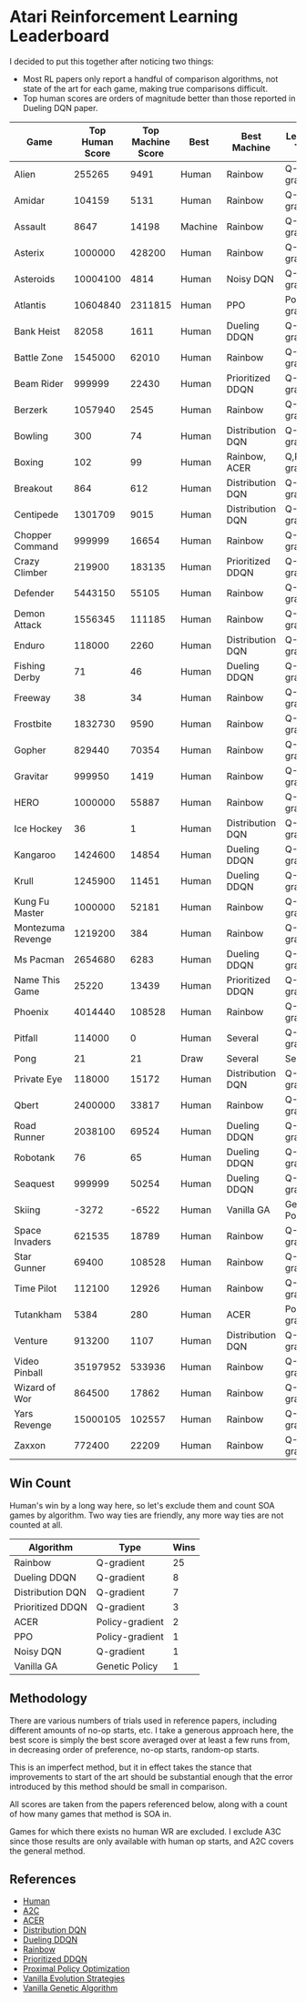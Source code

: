 # Atari Reinforcement Learning Leaderboard

I decided to put this together after noticing two things:

- Most RL papers only report a handful of comparison algorithms, not state of the
art for each game, making true comparisons difficult.
- Top human scores are orders of magnitude better than those reported in Dueling DQN paper.

| Game | Top Human Score | Top Machine Score | Best | Best Machine | Learning Type |
| --- | --- | --- | --- | --- | --- |
| Alien | 255265 | 9491 | Human | Rainbow | Q-gradient |
| Amidar | 104159 | 5131 | Human | Rainbow | Q-gradient |
| Assault | 8647 | 14198 | Machine | Rainbow | Q-gradient |
| Asterix | 1000000 | 428200 | Human | Rainbow | Q-gradient |
| Asteroids | 10004100 | 4814 | Human | Noisy DQN | Q-gradient |
| Atlantis | 10604840 | 2311815 | Human | PPO | Policy-gradient |
| Bank Heist | 82058 | 1611 | Human | Dueling DDQN | Q-gradient |
| Battle Zone | 1545000 | 62010 | Human | Rainbow | Q-gradient |
| Beam Rider | 999999 | 22430 | Human | Prioritized DDQN | Q-gradient |
| Berzerk | 1057940 | 2545 | Human | Rainbow | Q-gradient |
| Bowling | 300 | 74 | Human | Distribution DQN | Q-gradient |
| Boxing | 102 | 99 | Human | Rainbow, ACER | Q,Policy-gradient |
| Breakout | 864 | 612 | Human | Distribution DQN | Q-gradient |
| Centipede | 1301709 | 9015 | Human | Distribution DQN | Q-gradient |
| Chopper Command | 999999 | 16654 | Human | Rainbow | Q-gradient |
| Crazy Climber | 219900 | 183135 | Human | Prioritized DDQN | Q-gradient |
| Defender | 5443150 | 55105 | Human | Rainbow | Q-gradient |
| Demon Attack | 1556345 | 111185 | Human | Rainbow | Q-gradient |
| Enduro | 118000 | 2260 | Human | Distribution DQN | Q-gradient |
| Fishing Derby | 71 | 46 | Human | Dueling DDQN | Q-gradient |
| Freeway | 38 | 34 | Human | Rainbow | Q-gradient |
| Frostbite | 1832730 | 9590 | Human | Rainbow | Q-gradient |
| Gopher | 829440 | 70354 | Human | Rainbow | Q-gradient |
| Gravitar | 999950 | 1419 | Human | Rainbow | Q-gradient |
| HERO | 1000000 | 55887 | Human | Rainbow | Q-gradient |
| Ice Hockey | 36 | 1 | Human | Distribution DQN | Q-gradient |
| Kangaroo | 1424600 | 14854 | Human | Dueling DDQN | Q-gradient |
| Krull | 1245900 | 11451 | Human | Dueling DDQN | Q-gradient |
| Kung Fu Master | 1000000 | 52181 | Human | Rainbow | Q-gradient |
| Montezuma Revenge | 1219200 | 384 | Human | Rainbow | Q-gradient |
| Ms Pacman | 2654680 | 6283 | Human | Dueling DDQN | Q-gradient |
| Name This Game | 25220 | 13439 | Human | Prioritized DDQN | Q-gradient |
| Phoenix | 4014440 | 108528 | Human | Rainbow | Q-gradient |
| Pitfall | 114000 | 0 | Human | Several | Q-gradient |
| Pong | 21 | 21 | Draw | Several | Several |
| Private Eye | 118000 | 15172 | Human | Distribution DQN | Q-gradient |
| Qbert | 2400000 | 33817 | Human | Rainbow | Q-gradient |
| Road Runner | 2038100 | 69524 | Human | Dueling DDQN | Q-gradient |
| Robotank | 76 | 65 | Human | Dueling DDQN | Q-gradient |
| Seaquest | 999999 | 50254 | Human | Dueling DDQN | Q-gradient |
| Skiing | -3272 | -6522 | Human | Vanilla GA | Genetic Policy |
| Space Invaders | 621535 | 18789 | Human | Rainbow | Q-gradient |
| Star Gunner | 69400 | 108528 | Human | Rainbow | Q-gradient |
| Time Pilot | 112100 | 12926 | Human | Rainbow | Q-gradient |
| Tutankham | 5384 | 280 | Human | ACER | Policy-gradient |
| Venture | 913200 | 1107 | Human | Distribution DQN | Q-gradient |
| Video Pinball | 35197952 | 533936 | Human | Rainbow | Q-gradient |
| Wizard of Wor | 864500 | 17862 | Human | Rainbow | Q-gradient |
| Yars Revenge | 15000105 | 102557 | Human | Rainbow | Q-gradient |
| Zaxxon | 772400 | 22209 | Human | Rainbow | Q-gradient |


## Win Count

Human's win by a long way here, so let's exclude them and count SOA games by
algorithm. Two way ties are friendly, any more way ties are not counted at all.

| Algorithm | Type | Wins |
| --- | --- | --- |
| Rainbow | Q-gradient | 25 |
| Dueling DDQN | Q-gradient | 8 |
| Distribution DQN | Q-gradient | 7 |
| Prioritized DDQN | Q-gradient | 3 |
| ACER | Policy-gradient | 2 |
| PPO | Policy-gradient | 1 |
| Noisy DQN | Q-gradient | 1 |
| Vanilla GA | Genetic Policy | 1 |


## Methodology

There are various numbers of trials used in reference papers, including different
amounts of no-op starts, etc. I take a generous approach here, the best score is
simply the best score averaged over at least a few runs from, in decreasing order of
preference, no-op starts, random-op starts.

This is an imperfect method, but it in effect takes the stance that improvements to
start of the art should be substantial enough that the error introduced by this
method should be small in comparison.

All scores are taken from the papers referenced below, along with a count of how many
games that method is SOA in.

Games for which there exists no human WR are excluded. I exclude A3C since those
results are only available with human op starts, and A2C covers the general method.


## References

- [Human](www.twingalaxies.com)
- [A2C](https://arxiv.org/pdf/1707.06347.pdf)
- [ACER](https://arxiv.org/pdf/1707.06347.pdf)
- [Distribution DQN](https://arxiv.org/pdf/1710.02298.pdf)
- [Dueling DDQN](https://arxiv.org/pdf/1710.02298.pdf)
- [Rainbow](https://arxiv.org/pdf/1710.02298.pdf)
- [Prioritized DDQN](https://arxiv.org/pdf/1710.02298.pdf)
- [Proximal Policy Optimization](https://arxiv.org/pdf/1707.06347.pdf)
- [Vanilla Evolution Strategies](https://arxiv.org/pdf/1703.03864.pdf)
- [Vanilla Genetic Algorithm](https://arxiv.org/pdf/1712.06567.pdf)
